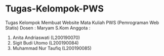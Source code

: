 # Tugas-Kelompok-PWS
Tugas Kelompok Membuat Website Mata Kuliah PWS (Pemrograman Web Statis)
Dosen : Maryam S.Kom
Anggota :
1. Anita Andriaswati (L200190070)
2. Sigit Budi Utomo (L200190084)
3. Muhammad Nur Taufiq (L200190085)
